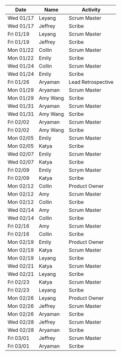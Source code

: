| Date      | Name              | Activity                                               |
|-----------|-------------------|--------------------------------------------------------|
| Wed 01/17 | Leyang            | Scrum Master                                           | 
| Wed 01/17 | Jeffrey           | Scribe                                                 |   
| Fri 01/19 | Leyang            | Scrum Master                                           | 
| Fri 01/19 | Jeffrey           | Scribe                                                 | 
| Mon 01/22 | Collin            | Scrum Master                                           | 
| Mon 01/22 | Emily             | Scribe                                                 | 
| Wed 01/24 | Collin            | Scrum Master                                           | 
| Wed 01/24 | Emily             | Scribe                                                 | 
| Fri 01/26 | Aryaman           | Lead Retrospective                                     |
| Mon 01/29 | Aryaman           | Scrum Master                                           |
| Mon 01/29 | Amy Wang          | Scribe                                                 |               
| Wed 01/31 | Aryaman           | Scrum Master                                           |
| Wed 01/31 | Amy Wang          | Scribe                                                 |
| Fri 02/02 | Aryaman           | Scrum Master                                         
| Fri 02/02 | Amy Wang          | Scribe
| Mon 02/05 | Emily           | Scrum Master
| Mon 02/05 | Katya          | Scribe
| Wed 02/07 | Emily           | Scrum Master
| Wed 02/07 | Katya          | Scribe
| Fri 02/09 | Emily          | Scrym Master
| Fri 02/09 | Katya          | Scribe
| Mon 02/12 | Collin        | Product Owner
| Mon 02/12 | Amy        | Scrum Master
| Mon 02/12 | Collin        | Scribe
| Wed 02/14 | Amy        | Scrum Master
| Wed 02/14 | Collin        | Scribe
| Fri 02/16 | Amy        | Scrum Master
| Fri 02/16 | Collin        | Scribe
| Mon 02/19 | Emily        | Product Owner
| Mon 02/19 | Katya     | Scrum Master
| Mon 02/19 | Leyang       | Scribe
| Wed 02/21 | Katya      | Scrum Master
| Wed 02/21 | Leyang       | Scribe
| Fri 02/23 | Katya      | Scrum Master
| Fri 02/23 | Leyang       | Scribe
| Mon 02/26 | Leyang       | Product Owner
| Mon 02/26 | Jeffrey    | Scrum Master
| Mon 02/26 | Aryaman       | Scribe
| Wed 02/28 | Jeffrey    | Scrum Master
| Wed 02/28 | Aryaman       | Scribe
| Fri 03/01 | Jeffrey    | Scrum Master
| Fri 03/01 | Aryaman       | Scribe
